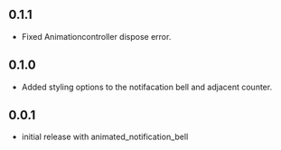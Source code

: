 ## 0.1.1

* Fixed Animationcontroller dispose error.

## 0.1.0

* Added styling options to the notifacation bell and adjacent counter.

## 0.0.1

* initial release with animated_notification_bell
